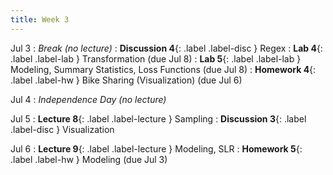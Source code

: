 ```yaml
---
title: Week 3
---
```


Jul 3
: <i>Break (no lecture)</i>
: **Discussion 4**{: .label .label-disc } Regex
: **Lab 4**{: .label .label-lab } Transformation (due Jul 8)
: **Lab 5**{: .label .label-lab } Modeling, Summary Statistics, Loss Functions (due Jul 8)
: **Homework 4**{: .label .label-hw } Bike Sharing (Visualization) (due Jul 6)

Jul 4
: <i>Independence Day (no lecture)</i>

Jul 5
: **Lecture 8**{: .label .label-lecture } Sampling
: **Discussion 3**{: .label .label-disc } Visualization

Jul 6
: **Lecture 9**{: .label .label-lecture } Modeling, SLR
: **Homework 5**{: .label .label-hw } Modeling (due Jul 3)
